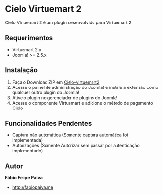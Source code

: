 # Cielo Virtuemart 2
Cielo Virtuemart 2 é um plugin desenvolvido para Virtuemart 2

## Requerimentos
* Virtuemart 2.x
* Joomla! >= 2.5.x

## Instalação

1. Faça o Download ZIP em [Cielo-virtuemart2](https://github.com/fabiopaiva/Cielo-virtuemart2/archive/master.zip)
2. Acesse o painel de administração do Joomla! e instale a extensão como qualquer outro plugin do Joomla!
3. Ative o plugin no gerenciador de plugins do Joomla!
4. Acesse o componente Virtuemart e adicione o método de pagamento Cielo

## Funcionalidades Pendentes

* Captura não automática (Somente captura automática foi implementada)
* Autorizações (Somente Autorizar sem passar por autenticação implementado)

## Autor

**Fábio Felipe Paiva**

+ <http://fabiopaiva.me>
